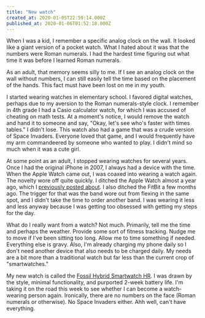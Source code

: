 ```yaml
---
title: "New watch"
created_at: 2020-01-05T22:59:14.000Z
published_at: 2020-01-06T01:52:18.000Z
---
```

When I was a kid, I remember a specific analog clock on the wall. It looked like a giant version of a pocket watch. What I hated about it was that the numbers were Roman numerals. I had the hardest time figuring out what time it was before I learned Roman numerals. 

As an adult, that memory seems silly to me. If I see an analog clock on the wall without numbers, I can still easily tell the time based on the placement of the hands. This fact must have been lost on me in my youth.

I started wearing watches in elementary school. I favored digital watches, perhaps due to my aversion to the Roman numerals-style clock. I remember in 4th grade I had a Casio calculator watch, for which I was accused of cheating on math tests. At a moment's notice, I would remove the watch and hand it to someone and say, "Okay, let's see who's faster with times tables." I didn't lose. This watch also had a game that was a crude version of Space Invaders. Everyone loved that game, and I would frequently have my arm commandeered by someone who wanted to play. I didn't mind so much when it was a cute girl.

At some point as an adult, I stopped wearing watches for several years. Once I had the original iPhone in 2007, I always had a device with the time. When the Apple Watch came out, I was coaxed into wearing a watch again. The novelty wore off quite quickly. I ditched the Apple Watch almost a year ago, which I [previously posted about](https://200wordsaday.com/words/i-ditched-the-apple-watch-and-this-is-what-i-wear-instead-86145c620b187280f). I also ditched the FitBit a few months ago. The trigger for that was the band wore out from flexing in the same spot, and I didn't take the time to order another band. I was wearing it less and less anyway because I was getting too obsessed with getting my steps for the day.

What do I really want from a watch? Not much. Primarily, tell me the time and perhaps the weather. Provide some sort of fitness tracking. Nudge me to move if I've been sitting too long. Allow me to time something if needed. Everything else is gravy. Also, I'm already charging my phone daily so I don't need another device that also needs to be charged daily. My needs are a bit more than a traditional watch but far less than the current crop of "smartwatches."

My new watch is called the [Fossil Hybrid Smartwatch HR](https://www.fossil.com/us/en/products/hybrid-smartwatch-hr-collider-black-silicone-sku-ftw7010p.html). I was drawn by the style, minimal functionality, and purported 2-week battery life. I'm taking it on the road this week to see whether I can become a watch-wearing person again. Ironically, there are no numbers on the face (Roman numerals or otherwise). No Space Invaders either. Ahh well, can't have everything.
